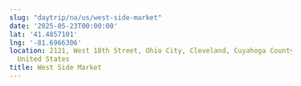 ```yaml
---
slug: "daytrip/na/us/west-side-market"
date: '2025-05-23T00:00:00'
lat: '41.4857101'
lng: '-81.6966306'
location: 2121, West 18th Street, Ohio City, Cleveland, Cuyahoga County, Ohio, 44113,
  United States
title: West Side Market
---
```



